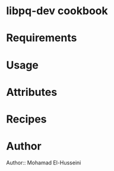 # libpq-dev cookbook

# Requirements

# Usage

# Attributes

# Recipes

# Author

Author:: Mohamad El-Husseini
